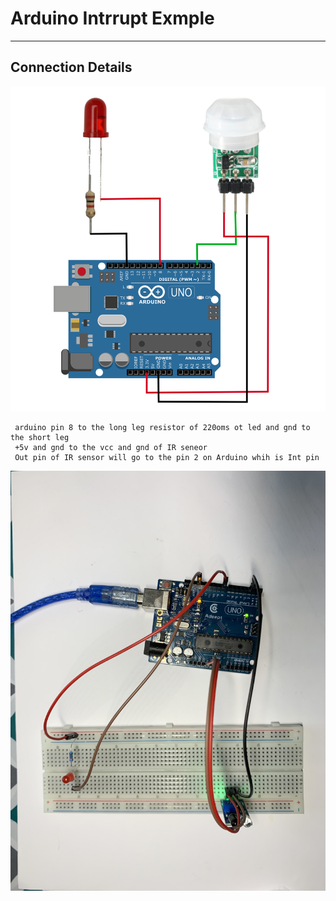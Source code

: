 # Arduino Intrrupt Exmple 

---

## Connection Details 

![img](https://github.com/adarshkumarsingh83/arduino/blob/master/APPLICATION/arduino-intrrupt-example/pir_interrupt_wiring.png)

```
 arduino pin 8 to the long leg resistor of 220oms ot led and gnd to the short leg
 +5v and gnd to the vcc and gnd of IR seneor 
 Out pin of IR sensor will go to the pin 2 on Arduino whih is Int pin 

```

![img](https://github.com/adarshkumarsingh83/arduino/blob/master/APPLICATION/arduino-intrrupt-example/CONNECTIONS.JPG)